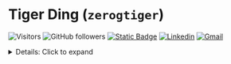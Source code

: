 # Tiger Ding (`zerogtiger`)

![Visitors](https://api.visitorbadge.io/api/visitors?path=zerogtiger&countColor=%23ff8a65&style=flat) ![GitHub followers](https://img.shields.io/github/followers/zerogtiger?label=Follow&style=social) [![Static Badge](https://img.shields.io/badge/zerotiger.ca-ffffff)](https://www.zerotiger.ca/) [![Linkedin](https://img.shields.io/badge/-Tiger_Ding-blue?logo=Linkedin&logoColor=white&link=https://www.linkedin.com/in/tiger-ding-16880a247/)](https://www.linkedin.com/in/tiger-ding-16880a247/)  [![Gmail](https://img.shields.io/badge/Gmail-zerogtiger%40gmail.com-red?logo=gmail)](mailto:zerogtiger@gmail.com) 

<details>
  <summary> Details: Click to expand</summary>
<br/>
<blockquote>
CS @ University of Waterloo

#### Moderately experienced with:

![experienced languages](https://skillicons.dev/icons?i=cpp,py,neovim,blender,latex&theme=dark)

  <img src="https://github-readme-streak-stats.herokuapp.com/?user=zerogtiger&theme=graywhite&include_all_commits=true&count_private=true" height="160"><br>
  </blockquote>
  </details>
